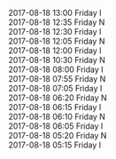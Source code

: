 2017-08-18 13:00 Friday  I  
2017-08-18 12:35 Friday  N  
2017-08-18 12:30 Friday  I  
2017-08-18 12:05 Friday  N  
2017-08-18 12:00 Friday  I  
2017-08-18 10:30 Friday  N  
2017-08-18 08:00 Friday  I  
2017-08-18 07:55 Friday  N  
2017-08-18 07:05 Friday  I  
2017-08-18 06:20 Friday  N  
2017-08-18 06:15 Friday  I  
2017-08-18 06:10 Friday  N  
2017-08-18 06:05 Friday  I  
2017-08-18 05:20 Friday  N  
2017-08-18 05:15 Friday  I  
